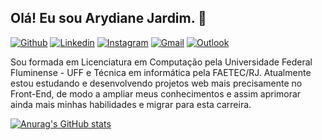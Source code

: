## Olá! Eu sou Arydiane Jardim. 👋

[![Github](https://img.shields.io/badge/-Github-000?style=flat&logo=Github&logoColor=white)](https://github.com/Arydiane)
[![Linkedin](https://img.shields.io/badge/-LinkedIn-blue?style=flat&logo=Linkedin&logoColor=white)](https://www.linkedin.com/in/arydiane-jardim/)
[![Instagram](https://img.shields.io/badge/-Instagram-c13584?style=flat&labelColor=c13584&logo=instagram&logoColor=white)](https://www.instagram.com/arydianejardim/)
[![Gmail](https://img.shields.io/badge/-Gmail-c14438?style=flat&logo=Gmail&logoColor=white)](mailto:arydianejardim@gmail.com)
[![Outlook](https://img.shields.io/badge/-Outlook-0078D4?style=flat&logo=Microsoft-Outlook&logoColor=white)](mailto:arydianejardim@hotmail.com)

Sou formada em Licenciatura em Computação pela Universidade Federal Fluminense - UFF e Técnica em informática pela FAETEC/RJ.
Atualmente estou estudando e desenvolvendo projetos web mais precisamente no Front-End, de modo a ampliar meus conhecimentos e assim aprimorar ainda mais minhas habilidades e migrar para esta carreira.

[![Anurag's GitHub stats](https://github-readme-stats.vercel.app/api?username=Arydiane&theme=default&show_icons=true)](https://github.com/Arydiane/github-readme-stats)
